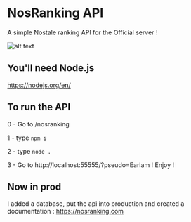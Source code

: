 # NosRanking API
A simple Nostale ranking API for the Official server !

![alt text](https://www.aht.li/3762825/nosranking.png)

## You'll need Node.js

https://nodejs.org/en/

## To run the API

0 - Go to /nosranking

1 - type `npm i`

2 - type `node .`

3 - Go to http://localhost:55555/?pseudo=Earlam ! Enjoy !

## Now in prod
I added a database, put the api into production and created a documentation :
https://nosranking.com
